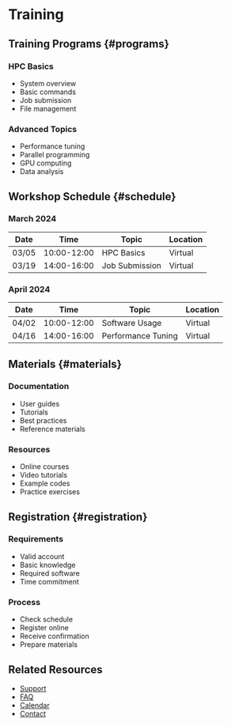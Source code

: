 # Training

## Training Programs {#programs}

### HPC Basics
- System overview
- Basic commands
- Job submission
- File management

### Advanced Topics
- Performance tuning
- Parallel programming
- GPU computing
- Data analysis

## Workshop Schedule {#schedule}

### March 2024
| Date | Time | Topic | Location |
|------|------|-------|----------|
| 03/05 | 10:00-12:00 | HPC Basics | Virtual |
| 03/19 | 14:00-16:00 | Job Submission | Virtual |

### April 2024
| Date | Time | Topic | Location |
|------|------|-------|----------|
| 04/02 | 10:00-12:00 | Software Usage | Virtual |
| 04/16 | 14:00-16:00 | Performance Tuning | Virtual |

## Materials {#materials}

### Documentation
- User guides
- Tutorials
- Best practices
- Reference materials

### Resources
- Online courses
- Video tutorials
- Example codes
- Practice exercises

## Registration {#registration}

### Requirements
- Valid account
- Basic knowledge
- Required software
- Time commitment

### Process
- Check schedule
- Register online
- Receive confirmation
- Prepare materials

## Related Resources

- [Support](support.md)
- [FAQ](faq.md)
- [Calendar](calendar.md)
- [Contact](contact.md) 